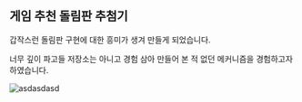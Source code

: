 ## 게임 추천 돌림판 추첨기

갑작스런 돌림판 구현에 대한 흥미가 생겨 만들게 되었습니다.

너무 깊이 파고들 저장소는 아니고 경험 삼아 만들어 본 적 없던 메커니즘을 경험하고자 하였습니다.

![asdasdasd](https://github.com/user-attachments/assets/4a206a10-9cba-474c-adf2-647201ea1dd5)
